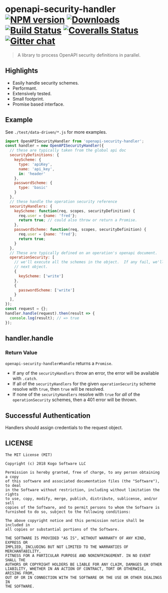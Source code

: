 # openapi-security-handler [![NPM version][npm-image]][npm-url] [![Downloads][downloads-image]][npm-url] [![Build Status][travis-image]][travis-url] [![Coveralls Status][coveralls-image]][coveralls-url] [![Gitter chat][gitter-image]][gitter-url]
> A library to process OpenAPI security definitions in parallel.

## Highlights

* Easily handle security schemes.
* Performant.
* Extensively tested.
* Small footprint.
* Promise based interface.

## Example

See `./test/data-driven/*.js` for more examples.

```javascript
import OpenAPISecurityHandler from 'openapi-security-handler';
const handler = new OpenAPISecurityHandler({
  // these are typically taken from the global api doc
  securityDefinitions: {
    keyScheme: {
      type: 'apiKey',
      name: 'api_key',
      in: 'header'
    },
    passwordScheme: {
      type: 'basic'
    }
  },
  // these handle the operation security reference
  securityHandlers: {
    keyScheme: function(req, scopes, securityDefinition) {
      req.user = {name: 'fred'};
      return true; // could also throw or return a Promise.
    },
    passwordScheme: function(req, scopes, securityDefinition) {
      req.user = {name: 'fred'};
      return true;
    }
  },
  // These are typically defined on an operation's openapi document.
  operationSecurity: [
    // we'll execute all the schemes in the object.  If any fail, we'll move to the
    // next object.
    {
      keyScheme: ['write']
    },
    {
      passwordScheme: ['write']
    }
  ],
});
const request = {};
handler.handle(request).then(result => {
  console.log(result); // => true
});
```

## handler.handle
### Return Value

`openapi-security-handler#handle` returns a `Promise`.

* If any of the `securityHandlers` throw an error, the error will be available with `.catch`.
* If all of the `securityHandlers` for the given `operationSecurity` scheme resolve with `true`, then `true` will be resolved.
* If none of the `securityHandlers` resolve with `true` for _all_ of the `operationSecurity` schemes, then a 401 error will be thrown.

## Successful Authentication

Handlers should assign credentials to the request object.

## LICENSE
``````
The MIT License (MIT)

Copyright (c) 2018 Kogo Software LLC

Permission is hereby granted, free of charge, to any person obtaining a copy
of this software and associated documentation files (the "Software"), to deal
in the Software without restriction, including without limitation the rights
to use, copy, modify, merge, publish, distribute, sublicense, and/or sell
copies of the Software, and to permit persons to whom the Software is
furnished to do so, subject to the following conditions:

The above copyright notice and this permission notice shall be included in
all copies or substantial portions of the Software.

THE SOFTWARE IS PROVIDED "AS IS", WITHOUT WARRANTY OF ANY KIND, EXPRESS OR
IMPLIED, INCLUDING BUT NOT LIMITED TO THE WARRANTIES OF MERCHANTABILITY,
FITNESS FOR A PARTICULAR PURPOSE AND NONINFRINGEMENT. IN NO EVENT SHALL THE
AUTHORS OR COPYRIGHT HOLDERS BE LIABLE FOR ANY CLAIM, DAMAGES OR OTHER
LIABILITY, WHETHER IN AN ACTION OF CONTRACT, TORT OR OTHERWISE, ARISING FROM,
OUT OF OR IN CONNECTION WITH THE SOFTWARE OR THE USE OR OTHER DEALINGS IN
THE SOFTWARE.
``````

[downloads-image]: http://img.shields.io/npm/dm/openapi-security-handler.svg
[npm-url]: https://npmjs.org/package/openapi-security-handler
[npm-image]: http://img.shields.io/npm/v/openapi-security-handler.svg

[travis-url]: https://travis-ci.org/kogosoftwarellc/open-api
[travis-image]: https://api.travis-ci.org/kogosoftwarellc/open-api.svg?branch=master

[coveralls-url]: https://coveralls.io/r/kogosoftwarellc/open-api
[coveralls-image]: https://coveralls.io/repos/github/kogosoftwarellc/open-api/badge.svg?branch=master

[gitter-url]: https://gitter.im/kogosoftwarellc/open-api
[gitter-image]: https://badges.gitter.im/kogosoftwarellc/open-api.png
